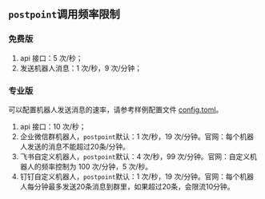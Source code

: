## `postpoint`调用频率限制

### 免费版

1. api 接口：5 次/秒；
2. 发送机器人消息：1 次/秒，9 次/分钟；

### 专业版

可以配置机器人发送消息的速率，请参考样例配置文件 [config.toml](config.toml)。

1. api 接口：10 次/秒；
2. 企业微信群机器人，`postpoint`默认：1 次/秒，19 次/分钟。官网：每个机器人发送的消息不能超过20条/分钟。
3. 飞书自定义机器人，`postpoint`默认：4 次/秒，99 次/分钟。官网：自定义机器人的频率控制为 100 次/分钟，5 次/秒。
4. 钉钉自定义机器人，`postpoint`默认：1 次/秒，19 次/分钟。官网：每个机器人每分钟最多发送20条消息到群里，如果超过20条，会限流10分钟。

